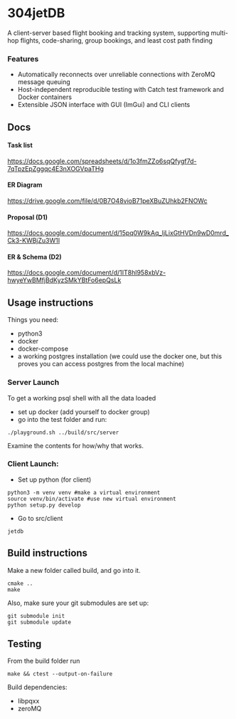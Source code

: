 # 304jetDB
A client-server based flight booking and tracking system, supporting multi-hop flights, code-sharing, group bookings, and least cost path finding

### Features
- Automatically reconnects over unreliable connections with ZeroMQ message queuing
- Host-independent reproducible testing with Catch test framework and Docker containers
- Extensible JSON interface with GUI (ImGui) and CLI clients


## Docs
#### Task list
https://docs.google.com/spreadsheets/d/1o3fmZZo6sqQfygf7d-7qTpzEpZggqc4E3nXOGVpaTHg

#### ER Diagram
https://drive.google.com/file/d/0B7O48vioB71peXBuZUhkb2FNOWc

#### Proposal (D1)
https://docs.google.com/document/d/15pq0W9kAq_ljLixGtHVDn9wD0mrd_Ck3-KWBjZu3W1I

#### ER & Schema (D2)
https://docs.google.com/document/d/1IT8hl958xbVz-hwyeYwBMfjBdKyzSMkYBtFo6epQsLk

## Usage instructions

Things you need:
- python3
- docker
- docker-compose
- a working postgres installation (we could use the docker one, but this proves you can access postgres from the local machine)

### Server Launch
To get a working psql shell with all the data loaded
- set up docker (add yourself to docker group)
- go into the test folder and run:
```
./playground.sh ../build/src/server
```
Examine the contents for how/why that works.

### Client Launch:
- Set up python (for client)
```
python3 -m venv venv #make a virtual environment
source venv/bin/activate #use new virtual environment
python setup.py develop
```
- Go to src/client
```
jetdb
```

## Build instructions

Make a new folder called build, and go into it.
```
cmake ..
make
```

Also, make sure your git submodules are set up:
```
git submodule init
git submodule update
```

## Testing
From the build folder run
```
make && ctest --output-on-failure
```

Build dependencies:
- libpqxx
- zeroMQ
